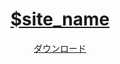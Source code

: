 <!-- このヘッダーテンプレートは自由に編集することができます。-->

<header class="nav">
<div class="nav-title">

# [$site_name](/)

</div>
<div class="nav-content">

[ダウンロード](https://github.com/Rima1117/MarkMan/releases)

</div>
</header>
